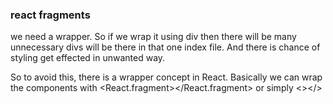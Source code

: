 ### react fragments

we need a wrapper. So if we wrap it using div then there will be many unnecessary divs will be there in that one index file. And there is chance of styling get effected in unwanted way.

So to avoid this, there is a wrapper concept in React. Basically we can wrap the components with <React.fragment></React.fragment> or simply <></>
